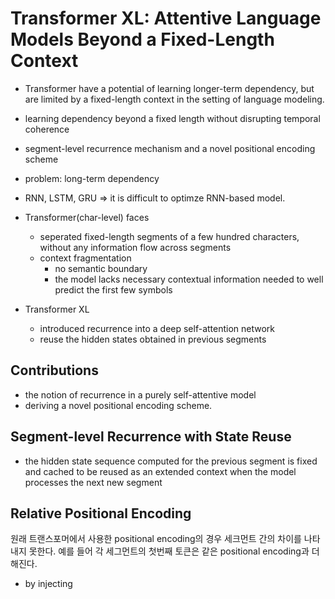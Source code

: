 # Transformer XL: Attentive Language Models Beyond a Fixed-Length Context



+ Transformer have a potential of learning longer-term dependency, but are limited by a fixed-length context in the setting of language modeling. 
+ learning dependency beyond a fixed length without disrupting temporal coherence
+ segment-level recurrence mechanism and a novel positional encoding scheme

+ problem: long-term dependency
+ RNN, LSTM, GRU  => it is difficult to optimze RNN-based model. 
+ Transformer(char-level) faces 
  + seperated fixed-length segments of a few hundred characters, without any information flow across segments
  + context fragmentation
    + no semantic boundary
    + the model lacks necessary contextual information needed to well predict the first few symbols
+ Transformer XL
  + introduced recurrence into a deep self-attention network
  + reuse the hidden states obtained in previous segments



## Contributions

+ the notion of recurrence in a purely self-attentive model 
+ deriving a novel positional encoding scheme.





## Segment-level Recurrence with State Reuse

+  the hidden state sequence computed for the previous segment is fixed and cached to be reused as an extended context when the model processes the next new segment



## Relative Positional Encoding

원래 트랜스포머에서 사용한 positional encoding의 경우 세크먼트 간의 차이를 나타내지 못한다. 예를 들어 각 세그먼트의 첫번째 토큰은 같은 positional encoding과 더해진다. 



+ by injecting 